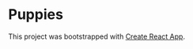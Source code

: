 # Puppies

This project was bootstrapped with [Create React App](https://github.com/facebookincubator/create-react-app).
